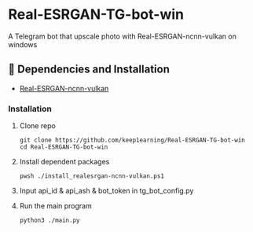 # Real-ESRGAN-TG-bot-win
A Telegram bot that upscale photo with Real-ESRGAN-ncnn-vulkan on windows

## 🔧 Dependencies and Installation

- [Real-ESRGAN-ncnn-vulkan](https://github.com/xinntao/Real-ESRGAN-ncnn-vulkan)

### Installation

1. Clone repo

    ```pwsh
    git clone https://github.com/keep1earning/Real-ESRGAN-TG-bot-win
    cd Real-ESRGAN-TG-bot-win
    ```

1. Install dependent packages

    ```pwsh
    pwsh ./install_realesrgan-ncnn-vulkan.ps1
    ```

2.  Input api_id & api_ash & bot_token in tg_bot_config.py
3.  Run the main program
      
      ```bash
      python3 ./main.py
      ```
